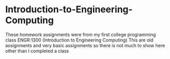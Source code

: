 # Introduction-to-Engineering-Computing

These homework assignments were from my first college programming class ENGR:1300 (Introduction to Engineering Computing)
This are old assignments and very basic assignments so there is not much to show here other than I completed a class

